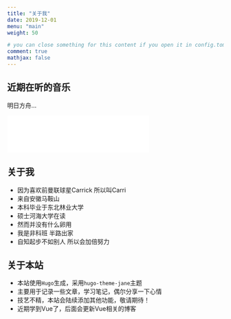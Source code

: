 ```yaml
---
title: "关于我"
date: 2019-12-01
menu: "main"
weight: 50

# you can close something for this content if you open it in config.toml.
comment: true
mathjax: false
---
```

## 近期在听的音乐
明日方舟...
<iframe frameborder="no" border="0" marginwidth="0" marginheight="0" width=330 height=86 src="//music.163.com/outchain/player?type=2&id=1371757761&auto=1&height=66"></iframe>

## 关于我
* 因为喜欢前曼联球星Carrick 所以叫Carri
* 来自安徽马鞍山
* 本科毕业于东北林业大学
* 硕士河海大学在读
* 然而并没有什么卵用
* 我是非科班 半路出家
* 自知起步不如别人 所以会加倍努力

## 关于本站
* 本站使用`Hugo`生成，采用`hugo-theme-jane`主题
* 主要用于记录一些文章，学习笔记，偶尔分享一下心情
* 技艺不精，本站会陆续添加其他功能，敬请期待！
* 近期学到Vue了，后面会更新Vue相关的博客



